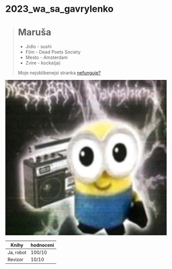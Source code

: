 # 2023_wa_sa_gavrylenko
> # Maruša 
>
> - Jidlo - sushi
> - Film - Dead Poets Society
> - Mesto - Amsterdam
> - Zvire - kocka(ja)
>
> Moje nejoblibenejsi stranka [nefunguje?](https://gyarab.ddns.net/)
>
[![ja](mimon.jpg "Mimon")](https://i.pinimg.com/564x/9d/b1/bb/9db1bb2048696723d8baacfc29303c9e.jpg)

| Knihy | hodnoceni |
| ----------- | ----------- |
| Ja, robot | 100/10 |
| Revizor | 10/10 |
